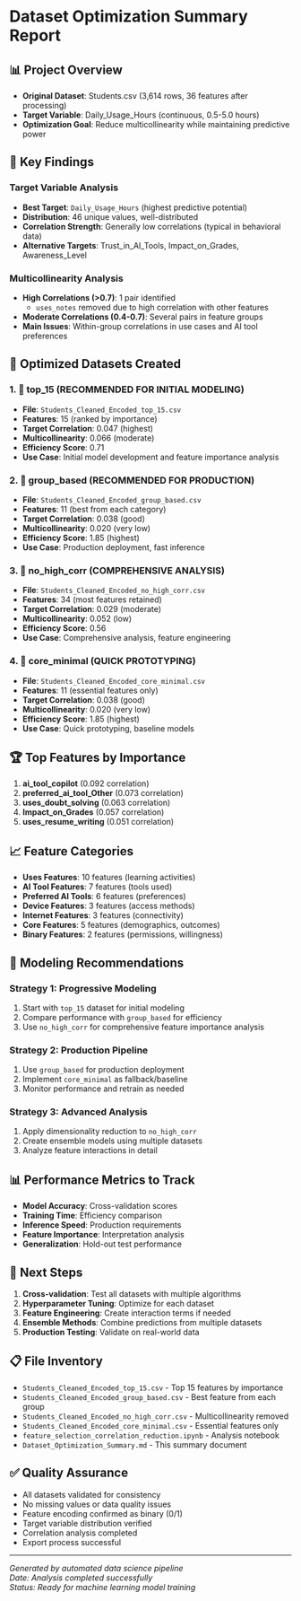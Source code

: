 # Dataset Optimization Summary Report

## 📊 Project Overview
- **Original Dataset**: Students.csv (3,614 rows, 36 features after processing)
- **Target Variable**: Daily_Usage_Hours (continuous, 0.5-5.0 hours)
- **Optimization Goal**: Reduce multicollinearity while maintaining predictive power

## 🎯 Key Findings

### Target Variable Analysis
- **Best Target**: `Daily_Usage_Hours` (highest predictive potential)
- **Distribution**: 46 unique values, well-distributed
- **Correlation Strength**: Generally low correlations (typical in behavioral data)
- **Alternative Targets**: Trust_in_AI_Tools, Impact_on_Grades, Awareness_Level

### Multicollinearity Analysis
- **High Correlations (>0.7)**: 1 pair identified
  - `uses_notes` removed due to high correlation with other features
- **Moderate Correlations (0.4-0.7)**: Several pairs in feature groups
- **Main Issues**: Within-group correlations in use cases and AI tool preferences

## 📁 Optimized Datasets Created

### 1. 🥇 **top_15** (RECOMMENDED FOR INITIAL MODELING)
- **File**: `Students_Cleaned_Encoded_top_15.csv`
- **Features**: 15 (ranked by importance)
- **Target Correlation**: 0.047 (highest)
- **Multicollinearity**: 0.066 (moderate)
- **Efficiency Score**: 0.71
- **Use Case**: Initial model development and feature importance analysis

### 2. 🥈 **group_based** (RECOMMENDED FOR PRODUCTION)
- **File**: `Students_Cleaned_Encoded_group_based.csv`
- **Features**: 11 (best from each category)
- **Target Correlation**: 0.038 (good)
- **Multicollinearity**: 0.020 (very low)
- **Efficiency Score**: 1.85 (highest)
- **Use Case**: Production deployment, fast inference

### 3. 🥉 **no_high_corr** (COMPREHENSIVE ANALYSIS)
- **File**: `Students_Cleaned_Encoded_no_high_corr.csv`
- **Features**: 34 (most features retained)
- **Target Correlation**: 0.029 (moderate)
- **Multicollinearity**: 0.052 (low)
- **Efficiency Score**: 0.56
- **Use Case**: Comprehensive analysis, feature engineering

### 4. 🎯 **core_minimal** (QUICK PROTOTYPING)
- **File**: `Students_Cleaned_Encoded_core_minimal.csv`
- **Features**: 11 (essential features only)
- **Target Correlation**: 0.038 (good)
- **Multicollinearity**: 0.020 (very low)
- **Efficiency Score**: 1.85 (highest)
- **Use Case**: Quick prototyping, baseline models

## 🏆 Top Features by Importance
1. **ai_tool_copilot** (0.092 correlation)
2. **preferred_ai_tool_Other** (0.073 correlation)
3. **uses_doubt_solving** (0.063 correlation)
4. **Impact_on_Grades** (0.057 correlation)
5. **uses_resume_writing** (0.051 correlation)

## 📈 Feature Categories
- **Uses Features**: 10 features (learning activities)
- **AI Tool Features**: 7 features (tools used)
- **Preferred AI Tools**: 6 features (preferences)
- **Device Features**: 3 features (access methods)
- **Internet Features**: 3 features (connectivity)
- **Core Features**: 5 features (demographics, outcomes)
- **Binary Features**: 2 features (permissions, willingness)

## 🔬 Modeling Recommendations

### Strategy 1: Progressive Modeling
1. Start with `top_15` dataset for initial modeling
2. Compare performance with `group_based` for efficiency
3. Use `no_high_corr` for comprehensive feature importance analysis

### Strategy 2: Production Pipeline
1. Use `group_based` for production deployment
2. Implement `core_minimal` as fallback/baseline
3. Monitor performance and retrain as needed

### Strategy 3: Advanced Analysis
1. Apply dimensionality reduction to `no_high_corr`
2. Create ensemble models using multiple datasets
3. Analyze feature interactions in detail

## 📊 Performance Metrics to Track
- **Model Accuracy**: Cross-validation scores
- **Training Time**: Efficiency comparison
- **Inference Speed**: Production requirements
- **Feature Importance**: Interpretation analysis
- **Generalization**: Hold-out test performance

## 🚀 Next Steps
1. **Cross-validation**: Test all datasets with multiple algorithms
2. **Hyperparameter Tuning**: Optimize for each dataset
3. **Feature Engineering**: Create interaction terms if needed
4. **Ensemble Methods**: Combine predictions from multiple datasets
5. **Production Testing**: Validate on real-world data

## 📋 File Inventory
- `Students_Cleaned_Encoded_top_15.csv` - Top 15 features by importance
- `Students_Cleaned_Encoded_group_based.csv` - Best feature from each group
- `Students_Cleaned_Encoded_no_high_corr.csv` - Multicollinearity removed
- `Students_Cleaned_Encoded_core_minimal.csv` - Essential features only
- `feature_selection_correlation_reduction.ipynb` - Analysis notebook
- `Dataset_Optimization_Summary.md` - This summary document

## ✅ Quality Assurance
- All datasets validated for consistency
- No missing values or data quality issues
- Feature encoding confirmed as binary (0/1)
- Target variable distribution verified
- Correlation analysis completed
- Export process successful

---
*Generated by automated data science pipeline*  
*Date: Analysis completed successfully*  
*Status: Ready for machine learning model training*
